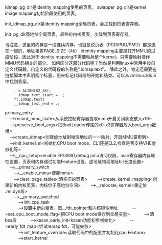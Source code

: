 idmap_pg_dir是identity mapping使用的页表。
swapper_pg_dir是kernel image mapping初始阶段使用的页表。

init_idmap_pg_dir是identity mapping全局页表，会加载到页表寄存器。

init_pg_dir高地址全局页表，最终的内核页表，加载到页表寄存器。

请注意，这里的内存是一段连续内存。也就是说页表（PGD/PUD/PMD）都是连在一起的，地址相差PAGE_SIZE（4k）
identity mapping主要是打开MMU的过度阶段，因此对于identity mapping不需要映射整个kernel，只需要映射操作MMU代码相关的部分。
如何区分这部分代码呢？当然是利用linux中常用手段自定义代码段。自定义的代码段的名称是".idmap.text"。
除此之外，肯定还需要在链接脚本中声明两个标量，用来标记代码段的开始和结束。可以从vmlinux.lds.S中找到答案。

```
    . = ALIGN(SZ_4K);                
    __idmap_text_start = .;                
    *(.idmap.text)                    
    __idmap_text_end = .;
```

primary_entry  
&emsp;-->record_mmu_state<从系统控制寄存器提取mmu开启关闭状态放入x19>  
&emsp;-->preserve_boot_args<把BootLoader传递的x0-x3寄存器放入boot_args数组>  
&emsp;-->create_idmap<创建虚地址到物理地址的一一映射，开启MMU要用到>  
&emsp;-->init_kernel_el<初始化CPU boot mode，EL1还是EL2,检查是否支持VHE虚拟化等>  
&emsp;-->__cpu_setup<enable FP/SIMD,debug pmu访问权限，mair寄存器内存属性设置，页表和内存调试功能Feature设置，虚地址物理地址bit长度设置>  
&emsp;-->__primary_switch  
&emsp;&emsp;-->__enable_mmu<使能mmu>  
&emsp;&emsp;-->clear_page_tables<清空旧的页表>
&emsp;&emsp;-->create_kernel_mapping<创建新的内核页表，内核位于高地址空间>
&emsp;&emsp;-->__relocate_kernel<重定位 .rel.dyn段>  
&emsp;&emsp;-->__primary_switched  
&emsp;&emsp;&emsp;-->init_cpu_task  
&emsp;&emsp;&emsp;-->设置中断向量表，取__fdt_pointer和内核镜像地址
&emsp;&emsp;&emsp;-->set_cpu_boot_mode_flag<把CPU boot mode保存到全局变量>
&emsp;&emsp;&emsp;-->清bss段
&emsp;&emsp;&emsp;-->kasan_early_init<kasan功能初步初始化>
&emsp;&emsp;&emsp;-->early_fdt_map<尝试remap fdt，可能失败>  
&emsp;&emsp;&emsp;-->init_feature_override<读取代码中的配置并初始化cpu Feature>  
&emsp;&emsp;&emsp;-->start_kernel  